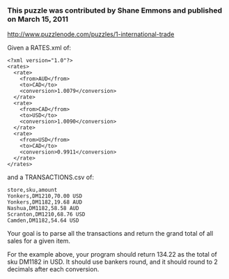 ### This puzzle was contributed by Shane Emmons and published on March 15, 2011

http://www.puzzlenode.com/puzzles/1-international-trade


Given a RATES.xml of:

```
<?xml version="1.0"?>
<rates>
  <rate>
    <from>AUD</from>
    <to>CAD</to>
    <conversion>1.0079</conversion>
  </rate>
  <rate>
    <from>CAD</from>
    <to>USD</to>
    <conversion>1.0090</conversion>
  </rate>
  <rate>
    <from>USD</from>
    <to>CAD</to>
    <conversion>0.9911</conversion>
  </rate>
</rates>
```

and a TRANSACTIONS.csv of:

```
store,sku,amount
Yonkers,DM1210,70.00 USD
Yonkers,DM1182,19.68 AUD
Nashua,DM1182,58.58 AUD
Scranton,DM1210,68.76 USD
Camden,DM1182,54.64 USD
```
Your goal is to parse all the transactions and return the grand total of all sales for a given item.

For the example above, your program should return 134.22 as the total of sku DM1182 in USD. 
It should use bankers round, and it should round to 2 decimals after each conversion. 
